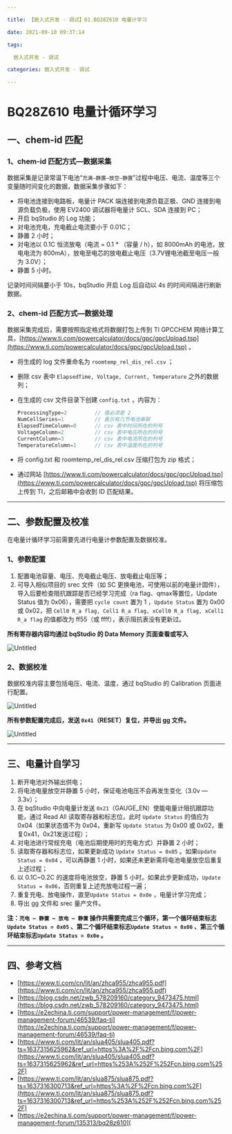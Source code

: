 ```yaml
---

title: 【嵌入式开发 - 调试】01.BQ28Z610 电量计学习

date: 2021-09-10 09:37:14

tags:

  嵌入式开发 - 调试

categories: 嵌入式开发 - 调试

---
```


# BQ28Z610 电量计循环学习

## 一、chem-id 匹配

### 1、chem-id 匹配方式—数据采集

数据采集是记录常温下电池“`充满—静置—放空—静置`”过程中电压、电流、温度等三个变量随时间变化的数据，数据采集步骤如下：

- 将电池连接到电路板，电量计 PACK 端连接到电源负载正极、GND 连接到电源负载负极，使用 EV2400 调试器将电量计 SCL、SDA 连接到 PC；
- 开启 bqStudio 的 Log 功能；
- 对电池充电，充电截止电流要小于 0.01C；
- 静置 2 小时；
- 对电池以 0.1C 恒流放电（电流 = 0.1 * （容量 / h），如 8000mAh 的电池，放电电流为 800mA），放电至电芯的放电截止电压（3.7V锂电池截至电压一般为 3.0V）；
- 静置 5 小时。

记录时间间隔要小于 10s，bqStudio 开启 Log 后自动以 4s 的时间间隔进行刷新数据。

### 2、chem-id 匹配方式—数据处理

数据采集完成后，需要按照指定格式将数据打包上传到 TI GPCCHEM 网络计算工具，[https://www.ti.com/powercalculator/docs/gpc/gpcUpload.tsp](https://www.ti.com/powercalculator/docs/gpc/gpcUpload.tsp) 。

- 将生成的 log 文件重命名为 `roomtemp_rel_dis_rel.csv` ；

- 删除 csv 表中 `ElapsedTime, Voltage, Current, Temperature` 之外的数据列；

- 在生成的 csv 文件目录下创建 `config.txt` ，内容为：

  ```c
  ProcessingType=2         // 值必须是 2
  NumCellSeries=1          // 表示有几节电池串联
  ElapsedTimeColumn=0      // csv 表中时间所在的列号
  VoltageColumn=2          // csv 表中电压所在的列号
  CurrentColumn=3          // csv 表中电流所在的列号
  TemperatureColumn=1      // csv 表中温度所在的列号
  ```

- 将 config.txt 和 roomtemp_rel_dis_rel.csv 压缩打包为 zip 格式；

- 通过网站 [https://www.ti.com/powercalculator/docs/gpc/gpcUpload.tsp](https://www.ti.com/powercalculator/docs/gpc/gpcUpload.tsp) 将压缩包上传到 TI，之后邮箱中会收到 ID 匹配结果。

---

## 二、参数配置及校准

在电量计循环学习前需要先进行电量计参数配置及数据校准。

### 1、参数配置

1. 配置电池容量、电压、充电截止电压、放电截止电压等；
2. 可导入相似项目的 srec 文件（如 SC 更换电池，可使用以前的电量计固件），导入后要检查阻抗跟踪是否已经学习完成（ra flag、qmax等置位，Update Status 值为 0x06），需要把 `cycle count` 置为 1 ，`Update Status` 置为 0x00 或 0x02，把 `Cell0 R_a flag, Cell1 R_a flag, xCell0 R_a flag, xCell1 R_a flag` 的值都改为 ff55（或 ffff），表示阻抗表没有更新过。

**所有寄存器内容均通过 bqStudio 的 Data Memory 页面查看或写入**

![Untitled](https://img-typora-hikyuu.oss-cn-shanghai.aliyuncs.com/img/bq28z610-data-memory.png)

### 2、数据校准

数据校准内容主要包括电压、电流、温度，通过 bqStudio 的 Calibration 页面进行配置。

![Untitled](https://img-typora-hikyuu.oss-cn-shanghai.aliyuncs.com/img/bq28z610-calibration.png)

**所有参数配置完成后，发送 `0x41`（RESET）复位，并导出 gg 文件。**

![Untitled](https://img-typora-hikyuu.oss-cn-shanghai.aliyuncs.com/img/bq28z610-export.png)

---

## 三、电量计自学习

1. 断开电池对外输出供电；
2. 将电池电量放空并静置 5 小时，保证电池电压不会再发生变化（3.0v — 3.3v）；
3. 在 bqStudio 中向电量计发送 `0x21`（GAUGE_EN）使能电量计阻抗跟踪功能，通过 Read All 读取寄存器和标志位，此时 `Update Status` 的值应为 0x04（如果状态值不为 0x04，重新写 `Update Status` 为 0x00 或 0x02，重复0x41，0x21发送过程）；
4. 对电池进行常规充电（电池后期使用时的充电方式）并静置 2 小时；
5. 读取寄存器和标志位，如果更新成功 `Update Status = 0x05` 。如果`Update Status = 0x04` ，可以再静置 1 小时，如果还未更新需将电池电量放空后重复上述过程；
6. 以 0.1C~0.2C 的速度将电池放空，静置 5 小时。如果此步更新成功，`Update Status = 0x06`，否则重复上述充放电过程一遍；
7. 重复充电、放电操作，直至`Update Status = 0x0e` ，电量计学习完成； 
8. 导出 gg 文件和 srec 量产文件。

**注：`充电 — 静置 — 放电 — 静置` 操作共需要完成三个循环，第一个循环结束标志`Update Status = 0x05` 、第二个循环结束标志`Update Status = 0x06` 、第三个循环结束标志`Update Status = 0x0e` 。**

---

## 四、参考文档

- [https://www.ti.com/cn/lit/an/zhca955/zhca955.pdf](https://www.ti.com/cn/lit/an/zhca955/zhca955.pdf)
- [https://blog.csdn.net/zwb_578209160/category_9473475.html](https://blog.csdn.net/zwb_578209160/category_9473475.html)
- [https://e2echina.ti.com/support/power-management/f/power-management-forum/46539/faq-ti](https://e2echina.ti.com/support/power-management/f/power-management-forum/46539/faq-ti)
- [https://www.ti.com/lit/an/slua405/slua405.pdf?ts=1637315625962&ref_url=https%3A%2F%2Fcn.bing.com%2F](https://www.ti.com/lit/an/slua405/slua405.pdf?ts=1637315625962&ref_url=https%253A%252F%252Fcn.bing.com%252F)
- [https://www.ti.com/lit/an/slua875/slua875.pdf?ts=1637316300713&ref_url=https%3A%2F%2Fcn.bing.com%2F](https://www.ti.com/lit/an/slua875/slua875.pdf?ts=1637316300713&ref_url=https%253A%252F%252Fcn.bing.com%252F)
- [https://e2echina.ti.com/support/power-management/f/power-management-forum/135313/bq28z610](
